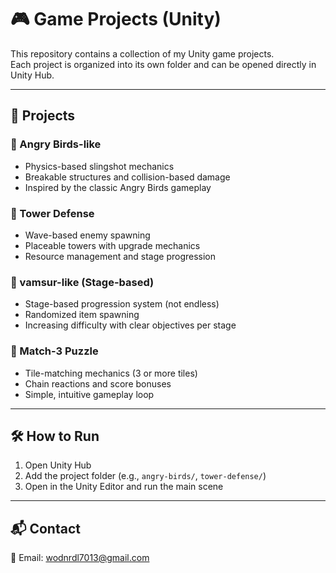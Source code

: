 # 🎮 Game Projects (Unity)

This repository contains a collection of my Unity game projects.  
Each project is organized into its own folder and can be opened directly in Unity Hub.

---

## 📂 Projects

### 🔹 Angry Birds-like
- Physics-based slingshot mechanics
- Breakable structures and collision-based damage
- Inspired by the classic Angry Birds gameplay

### 🔹 Tower Defense
- Wave-based enemy spawning
- Placeable towers with upgrade mechanics
- Resource management and stage progression

### 🔹 vamsur-like (Stage-based)
- Stage-based progression system (not endless)
- Randomized item spawning
- Increasing difficulty with clear objectives per stage

### 🔹 Match-3 Puzzle
- Tile-matching mechanics (3 or more tiles)
- Chain reactions and score bonuses
- Simple, intuitive gameplay loop

---

## 🛠 How to Run
1. Open Unity Hub  
2. Add the project folder (e.g., `angry-birds/`, `tower-defense/`)  
3. Open in the Unity Editor and run the main scene  

---

## 📬 Contact
📧 Email: wodnrdl7013@gmail.com
